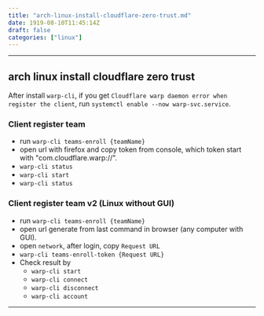 ```yaml
---
title: "arch-linux-install-cloudflare-zero-trust.md"
date: 1919-08-10T11:45:14Z
draft: false
categories: ["linux"]
---
```




---


## arch linux install cloudflare zero trust

After install `warp-cli`, if you get `Cloudflare warp daemon error when register the client`, run `systemctl enable --now warp-svc.service`.

### Client register team

* run `warp-cli teams-enroll {teamName}`
* open url with firefox and copy token from console, which token start with "com.cloudflare.warp://".
* `warp-cli status`
* `warp-cli start`
* `warp-cli status`

### Client register team v2 (Linux without GUI)

* run `warp-cli teams-enroll {teamName}`
* open url generate from last command in browser (any computer with GUI).
* open `network`, after login, copy `Request URL`
* `warp-cli teams-enroll-token {Request URL}`
* Check result by
  * `warp-cli start`
  * `warp-cli connect`
  * `warp-cli disconnect`
  * `warp-cli account`

---

